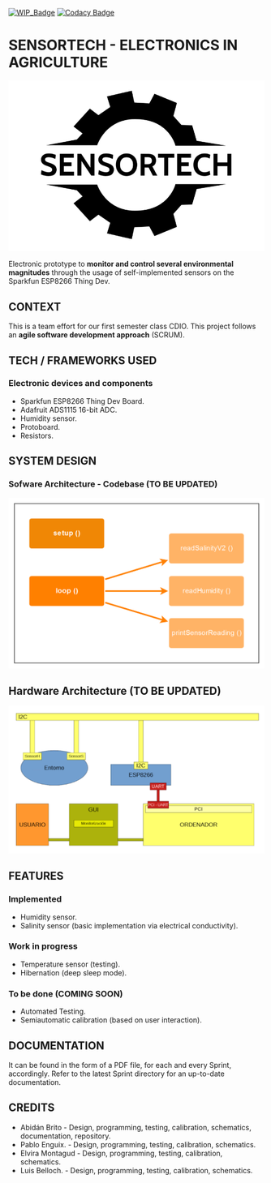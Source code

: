 [![WIP_Badge](https://img.shields.io/badge/status-work_in_progress-orange.svg)](https://img.shields.io/badge/status-Work_In_Progress-orange.svg)
[![Codacy Badge](https://api.codacy.com/project/badge/Grade/4cbd2f2216e94ec8a36303c0920299aa)](https://www.codacy.com/manual/abidanBrito/CDIO_Agriculture_Sensors?utm_source=github.com&amp;utm_medium=referral&amp;utm_content=abidanBrito/CDIO_Agriculture_Sensors&amp;utm_campaign=Badge_Grade)

# SENSORTECH - ELECTRONICS IN AGRICULTURE

![Project_Logo](/Sprint2/img/projectLogo.png)

Electronic prototype to **monitor and control several environmental magnitudes** through the usage of self-implemented sensors on the Sparkfun ESP8266 Thing Dev.

## CONTEXT

This is a team effort for our first semester class CDIO. This project follows an **agile software development approach** (SCRUM).

## TECH / FRAMEWORKS USED

### Electronic devices and components

*   Sparkfun ESP8266 Thing Dev Board.
*   Adafruit ADS1115 16-bit ADC.
*   Humidity sensor.
*   Protoboard.
*   Resistors.

## SYSTEM DESIGN

### Sofware Architecture - Codebase (TO BE UPDATED)

![Software Architecture Diagram](/Sprint1/img/softwareArchitecture.png)

## Hardware Architecture (TO BE UPDATED)

![Hardware Architecture Diagram](Sprint1/img/hardwareArchitecture.png)

## FEATURES

### Implemented 

*   Humidity sensor.
*   Salinity sensor (basic implementation via electrical conductivity).

### Work in progress

*   Temperature sensor (testing).
*   Hibernation (deep sleep mode).

### To be done (COMING SOON)

*   Automated Testing.
*   Semiautomatic calibration (based on user interaction).

## DOCUMENTATION

It can be found in the form of a PDF file, for each and every Sprint, accordingly. Refer to the latest Sprint directory for an up-to-date documentation.

## CREDITS

*   Abidán Brito      -   Design, programming, testing, calibration, schematics, documentation, repository.
*   Pablo Enguix.     -   Design, programming, testing, calibration, schematics.
*   Elvira Montagud   -   Design, programming, testing, calibration, schematics.
*   Luis Belloch.     -   Design, programming, testing, calibration, schematics.
